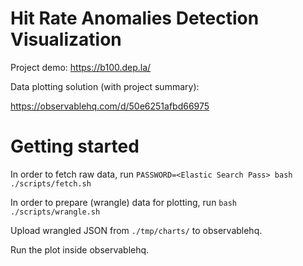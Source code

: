 # Hit Rate Anomalies Detection Visualization

Project demo: https://b100.dep.la/

Data plotting solution (with project summary):

https://observablehq.com/d/50e6251afbd66975

# Getting started

In order to fetch raw data, run `PASSWORD=<Elastic Search Pass> bash ./scripts/fetch.sh`

In order to prepare (wrangle) data for plotting, run `bash ./scripts/wrangle.sh`

Upload wrangled JSON from `./tmp/charts/` to observablehq.

Run the plot inside observablehq.
